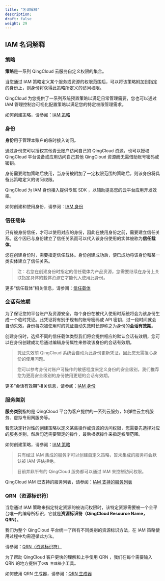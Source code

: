 ```yaml
---
title: "名词解释"
description: 
draft: false
weight: 29
---
```


## IAM 名词解释

### 策略

**策略**是一系列 QingCloud 云服务自定义权限的集合。

当您通过 IAM 策略定义某个服务或资源的权限范围后，可以将该策略附加到指定的身份上，则身份将获得此策略所定义的访问权限。

QingCloud 为您提供了一系列系统预置策略以满足日常管理需要，您也可以通过 IAM 管理控制台可视化配置策略以满足您的特定权限管理需求。

如何创建策略，请参阅：[IAM 策略](/iam/introduction/policy)

### 身份

**身份**用于管理本账户的临时接入访问。

通过身份您可以授权其他青云账户访问自己的 QingCloud 资源，也可以授权 QingCloud 平台设备或应用访问自己其他 QingCloud 资源而无需借助账号密码或密钥。

身份需要附加策略后使用，当身份被附加了一定权限范围的策略后，则该身份将具备此策略定义的访问权限。

QingCloud 为 IAM 身份接入提供专属 SDK ，以辅助提高您的云平台应用开发效率。

如何创建和使用身份，请参阅：[IAM 身份](/iam/introduction/role)

### 信任载体

只有被身份信任，才可以使用对应的身份，因此在使用身份之前，需要建立信任关系。这个因已与身份建立了信任关系而可以代入该身份使用的实体被称为**信任载体**。

您在创建身份时，需要指定信任载体。身份创建成功后，便已成功将该身份和某一类实体建立了信任关系。

> 注：若您在创建身份时指定的信任载体为产品资源，您需要继续在身份上关联指定具体的载体资源它才能代入使用此身份。

更多“信任载体”相关信息，请参阅：[信任载体](/iam/introduction/principal)

### 会话有效期

为了保证您的平台账户及资源安全，每个身份在被代入使用时系统将会为该身份生成一个临时凭证。此凭证将有别于现有的账号密码或 API 密钥，过一段时间就会自动失效。身份每次被使用时的凭证自动失效时长即称之为身份的**会话有效期**。

创建身份时，选择不同的信任载体类型我们将会提供相应的默认会话有效期，您可以在身份创建成功后通过编辑身份属性来修改该身份的会话有效期。

> 凭证失效前 QingCloud 系统会自动为此身份更新凭证，因此您无需担心身份的使用问题。
>
> 您可以参考身份对账户可操作的敏感程度来定义身份的安全级别，我们推荐您为更高安全级别的身份使用更短的会话有效期。

更多“会话有效期”相关信息，请参阅：[IAM 身份](/iam/introduction/role)

### 服务类别

**服务类别**指的是 QingCloud 平台为客户提供的一系列云服务，如弹性云主机服务、虚拟专用网服务等。

若您决定针对性的创建策略以定义某些操作或资源的访问权限，您需要先选择对应的服务类别，然后勾选需要限定的操作，最后根据操作来指定权限范围。

如何创建策略，请参阅：[IAM 策略](/iam/introduction/policy)

> 只有经过 IAM 集成的服务才可以创建自定义策略，暂未集成的服务将会默认被 IAM 评估拒绝。
>
> 目前并非所有的 QingCloud 服务都可以通过 IAM 来控制访问权限。

QingCloud IAM 已支持的服务列表，请参阅：[IAM 支持的服务列表](/iam/manual/supported_services)

### QRN（资源标识符）

当您通过 IAM 策略来指定特定资源的被访问权限时，该特定资源需要被一个全平台唯一的编号所标识，它就是**资源标识符（QingCloud Resource Name，QRN）**。

我们为整个 QingCloud 平台统一了所有不同类别的资源标识方法，在 IAM 策略使用过程中均需遵循此方法。

请参阅：[QRN（资源标识符）](/iam/introduction/qrn)

为了帮助 QingCloud 客户更快的理解和上手使用 QRN ，我们在每个需要输入 QRN 的地方提供了`QRN 生成器`小工具。

如何使用 QRN 生成器，请参阅：[QRN 生成器](/iam/introduction/qrn#qrn生成器)


